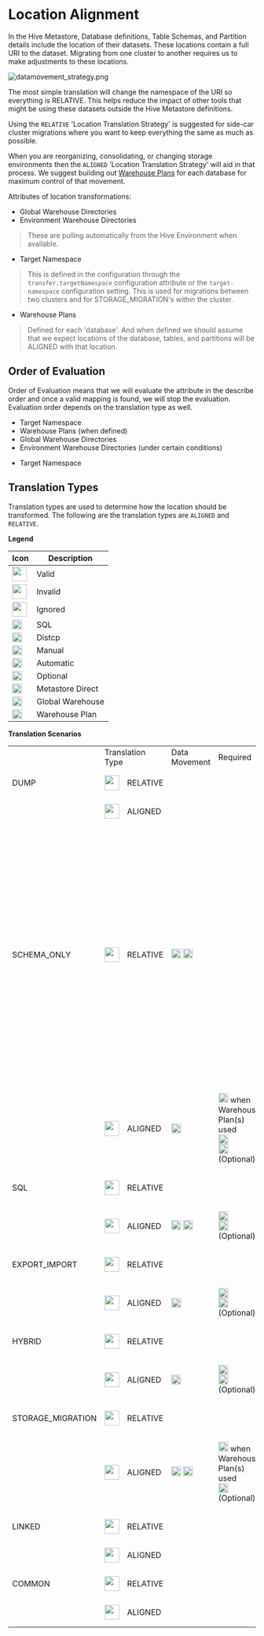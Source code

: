 # Location Alignment

In the Hive Metastore, Database definitions, Table Schemas, and Partition details include the location of their
datasets. These locations contain a full URI to the dataset. Migrating from one cluster to another requires us to make
adjustments to these locations.

![datamovement_strategy.png](datamovement_strategy.png)

The most simple translation will change the namespace of the URI so everything is RELATIVE. This helps reduce the
impact of other tools that might be using these datasets outside the Hive Metastore definitions.

Using the `RELATIVE` 'Location Translation Strategy' is suggested for side-car cluster migrations where you
want to keep everything the same as much as possible.

When you are reorganizing, consolidating, or changing storage environments then the `ALIGNED` 'Location Translation 
Strategy' will aid in that process.  We suggest building out [Warehouse Plans](Warehouse-Plans.md) for each database
for maximum control of that movement.

Attributes of location transformations:

* Global Warehouse Directories
* Environment Warehouse Directories

> These are pulling automatically from the Hive Environment when available.

* Target Namespace

> This is defined in the configuration through the `transfer.targetNamespace` configuration attribute or
> the `target-namespace` configuration setting. This is used for migrations between two clusters and for
> STORAGE_MIGRATION's within the cluster.

* Warehouse Plans

> Defined for each 'database'. And when defined we should assume that we expect locations of the database, tables, and
> partitions will be ALIGNED with that location.

## Order of Evaluation

Order of Evaluation means that we will evaluate the attribute in the describe order and once a valid mapping is found,
we will stop the evaluation. Evaluation order depends on the translation type as well.

<tabs>
<tab id="aligned-tab" title="ALIGNED">
<ul>
<li>Target Namespace</li>
<li>Warehouse Plans (when defined)</li>
<li>Global Warehouse Directories</li>
<li>Environment Warehouse Directories (under certain conditions)</li>
</ul>
</tab>
<tab id="relative-tab" title="RELATIVE">
<ul>
<li>Target Namespace</li>
</ul>
</tab>
</tabs>

## Translation Types

Translation types are used to determine how the location should be transformed. The following are the translation types
are `ALIGNED` and `RELATIVE`.

**Legend**

| Icon                                                                           | Description      |
|--------------------------------------------------------------------------------|------------------|
| <img src="checkmarkRound.png" width="30" height="30"/>                         | Valid            |
| <img src="closeRound.png" width="30" height="30"/>                             | Invalid          |
| <img src="ignored.png" width="30" height="30"/>                                | Ignored          |
| <img src="sql-icon.png" width="20" height="20"/>                               | SQL              |
| <img src="files-o-copy.png" width="20" height="20"/>                           | Distcp           |
| <img src="person.png" width="20" height="20"/>                                 | Manual           |
| <img src="typcn-arrow-sync.png" width="20" height="20"/>                       | Automatic        |
| <img src="optional.jpg" width="20" height="20"/>                               | Optional         |
| <img src="linecons-database.png" width="20" height="20"/>                      | Metastore Direct |
| <img src="typcn-world.png" width="20" height="20"/>                            | Global Warehouse |
| <img src="linea--basic-elaboration-document-next.png" width="20" height="20"/> | Warehouse Plan   |

**Translation Scenarios**

<table style="both">
<tr>
<td></td>
<td colspan="2">Translation Type</td>
<td>Data<br/>Movement</td>
<td>Required</td>
<td>Notes</td>
</tr>
<tr>
<td>DUMP</td>
<td><img src="checkmarkRound.png" width="30" height="30"/></td>
<td><p>RELATIVE</p></td>
<td></td>
<td/>
<td/>
</tr>
<tr>
<td></td>
<td><img src="closeRound.png" width="30" height="30"/></td>
<td><p>ALIGNED </p></td>
<td></td>
<td/>
<td/>
</tr>
<tr>
<td>SCHEMA_ONLY</td>
<td><img src="checkmarkRound.png" width="30" height="30"/></td>
<td><p>RELATIVE </p></td>
<td><p><img src="files-o-copy.png" width="20" height="20"/> <img src="person.png" width="20" height="20"/></p></td>
<td/>
<td><img src="typcn-warning.png" width="30" height="30"/> Using distcp <img src="files-o-copy.png" width="20" 
height="20"/> here 
when either 
table or partition 
locations aren't standard, will result in data loss because we're not inspecting all the locations through the Metastore Direct connection.  It's recommended to use `ALIGNED` with `distcp` to build an accurate `distcp` plan.</td>
</tr>
<tr>
<td></td>
<td><img src="checkmarkRound.png" width="30" height="30"/></td>
<td><p>ALIGNED </p></td>
<td><img src="files-o-copy.png" width="20" height="20"/></td>
<td><p><img src="linecons-database.png" width="20" height="20"/> when Warehouse Plan(s) used<br/>
<img src="typcn-world.png" width="20" height="20"/><br/>
<img src="linea--basic-elaboration-document-next.png" width="20" height="20"/>(Optional)</p></td>
<td/>
</tr>
<tr>
<td>SQL</td>
<td><img src="closeRound.png" width="30" height="30"/></td>
<td><p>RELATIVE </p></td>
<td/>
<td/>
<td/>
</tr>
<tr>
<td></td>
<td><img src="checkmarkRound.png" width="30" height="30"/></td>
<td><p>ALIGNED </p></td>
<td><p><img src="sql-icon.png" width="20" height="20"/> <img src="files-o-copy.png" width="20" height="20"/></p></td>
<td><p>
<img src="typcn-world.png" width="20" height="20"/><br/>
<img src="linea--basic-elaboration-document-next.png" width="20" height="20"/>(Optional)
</p>
</td>
<td/>
</tr>
<tr>
<td>EXPORT_IMPORT</td>
<td><img src="closeRound.png" width="30" height="30"/></td>
<td><p>RELATIVE </p></td>
<td/>
<td/>
<td/>
</tr>
<tr>
<td></td>
<td><img src="checkmarkRound.png" width="30" height="30"/></td>
<td><p>ALIGNED </p></td>
<td><img src="typcn-arrow-sync.png" width="20" height="20"/></td>
<td><p>
<img src="typcn-world.png" width="20" height="20"/><br/>
<img src="linea--basic-elaboration-document-next.png" width="20" height="20"/>(Optional)
</p>
</td>
<td></td>
</tr>
<tr>
<td>HYBRID</td>
<td><img src="closeRound.png" width="30" height="30"/></td>
<td><p>RELATIVE </p></td>
<td/>
<td/>
<td/>
</tr>
<tr>
<td></td>
<td><img src="checkmarkRound.png" width="30" height="30"/></td>
<td><p>ALIGNED </p></td>
<td><img src="sql-icon.png" width="20" height="20"/></td>
<td><p>
<img src="typcn-world.png" width="20" height="20"/><br/>
<img src="linea--basic-elaboration-document-next.png" width="20" height="20"/>(Optional)
</p>
</td>
<td/>
</tr>
<tr>
<td>STORAGE_MIGRATION</td>
<td><img src="closeRound.png" width="30" height="30"/></td>
<td><p>RELATIVE </p></td>
<td/>
<td/>
<td/>
</tr>
<tr>
<td></td>
<td><img src="checkmarkRound.png" width="30" height="30"/></td>
<td><p>ALIGNED </p></td>
<td><p><img src="sql-icon.png" width="20" height="20"/>  <img src="files-o-copy.png" width="20" height="20"/></p></td>
<td><p><img src="linecons-database.png" width="20" height="20"/> when Warehouse Plan(s) used<br/>
<img src="linea--basic-elaboration-document-next.png" width="20" height="20"/>(Optional)</p></td>
<td/>
<td/>
</tr>
<tr>
<td>LINKED</td>
<td><img src="ignored.png" width="30" height="30"/></td>
<td><p>RELATIVE </p></td>
<td/>
<td/>
<td/>
</tr>
<tr>
<td></td>
<td><img src="ignored.png" width="30" height="30"/></td>
<td><p>ALIGNED </p></td>
<td/>
<td/>
<td/>
</tr>
<tr>
<td>COMMON</td>
<td><img src="ignored.png" width="30" height="30"/></td>
<td><p>RELATIVE </p></td>
<td/>
<td/>
<td/>
</tr>
<tr>
<td></td>
<td><img src="ignored.png" width="30" height="30"/></td>
<td><p>ALIGNED </p></td>
<td/>
<td/>
<td/>
</tr>
</table>
